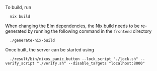 To build, run
```
  nix build
```

When changing the Elm dependencies, the Nix build needs to be re-generated by running the following command in the `frontend` directory
```
  ./generate-nix-build
```

Once built, the server can be started using
```
  ./result/bin/nixos_panic_button --lock_script "./lock.sh" --verify_script "./verify.sh" --disable_targets "localhost:8000"
```

